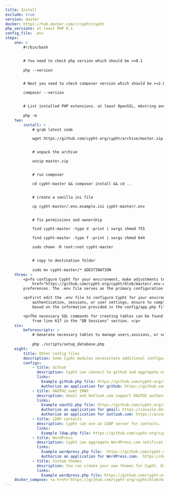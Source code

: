 ```yaml
---
title: Install
exclude: true
version: master
docker: https://hub.docker.com/r/cypht/cypht
php_versions: at least PHP 8.1
config_file: .env
steps:
    one: >
        #!/bin/bash


        # You need to check php version which should be >=8.1
        
        php --version


        # Next you need to check composer version which should be >=2.0.0

        composer --version


        # List installed PHP extensions. at least OpenSSL, mbstring and cURL should be in the list
        
        php -m
    two:
        install: >
            # grab latest code

            wget https://github.com/cypht-org/cypht/archive/master.zip


            # unpack the archive

            unzip master.zip


            # run composer

            cd cypht-master && composer install && cd ..


            # create a vanilla ini file

            cp cypht-master/.env.example.ini cypht-master/.env


            # fix permissions and ownership

            find cypht-master -type d -print | xargs chmod 755

            find cypht-master -type f -print | xargs chmod 644

            sudo chown -R root:root cypht-master


            # copy to destination folder
            
            sudo mv cypht-master/* $DESTINATION
    three: >
        <p>To configure Cypht for your environment, make adjustments to the <a
            href="https://github.com/cypht-org/cypht/blob/master/.env.example">.env</a> file according to your
        preferences. The .env file serves as the primary configuration file.</p>

        <p>First edit the .env file to configure Cypht for your environment. If you choose to leverage a database for
            authentication, sessions, or user settings, ensure to complete the relevant sections within the .env file
            based on the information provided in the config/app.php file.</p>

        <p>The necessary SQL commands for creating tables can be found in the config/app.php file, specifically starting
            from line 617 in the "DB Sessions" section. </p>
    six:
        beforescripts: >
            # Generate necessary tables to manage users,sessions, or settings depending on the configuration in the .env file
            
            php ./scripts/setup_database.php
    eight:
        title: Other config files
        description: Some Cypht modules necessitate additional configuration files for proper setup. It is crucial that these files are NOT located within the web-server document root. Certain modules may require configuration with a service provider, particularly those related to Oauth2 client setup (such as Github, WordPress, Oauth2 over IMAP for Gmail, and Outlook). After configuring related files, there is no need to rerun the config_gen script; the changes will be automatically merged into the main configuration settings.Alternatively, you can clear your app cache. 
        configs:
            - title: Github
              description: Cypht can connect to github and aggregate notification data about repository activity.
              links:
                Example github.php file: https://github.com/cypht-org/cypht/blob/master/config/github.php
                Authorize an application for github: https://github.com/settings/developers
            - title: OAUTH2 over IMAP
              description: Gmail and Outlook.com support OAUTH2 authentication over IMAP. This is preferable to normal IMAP authentication because Cypht never has access to your account password.
              links:
                Example oauth2.php file: https://github.com/cypht-org/cypht/blob/master/config/oauth2.php
                Authorize an application for gmail: https://console.developers.google.com/project
                Authorize an application for outlook.com: https://account.live.com/developers/applications/
            - title: LDAP contacts
              description: Cypht can use an LDAP server for contacts.
              links:
                Example ldap.php file: https://github.com/cypht-org/cypht/blob/master/config/ldap.php
            - title: WordPress
              description: Cypht can aggregate WordPress.com notifications.
              links:
                Example wordpress.php file:  https://github.com/cypht-org/cypht/blob/master/config/wordpress.php
                Authorize an application for WordPress.com:  https://developer.wordpress.com/apps/
            - title: Custom themes
              description: You can create your own themes for Cypht. Edit the themes.php file to include your theme, and put the css file in modules/themes/assets.
              links:
                Example wordpress.php file: https://github.com/cypht-org/cypht/blob/master/config/themes.php
    docker_compose: <a href="https://github.com/cypht-org/cypht/blob/master/docker/docker-compose.yaml">the example docker-compose file</a> in the created file or just download the example docker-compose file in the previously created directory.
---
```

